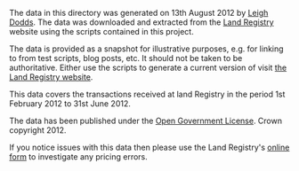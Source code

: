 The data in this directory was generated on 13th August 2012 by [Leigh Dodds][1]. The data was 
downloaded and extracted from the [Land Registry][2] website using the scripts contained in this 
project.

The data is provided as a snapshot for illustrative purposes, e.g. for linking to from test scripts, 
blog posts, etc. It should not be taken to be authoritative. Either use the scripts to generate a current 
version of visit [the Land Registry website][2].

This data covers the transactions received at land Registry in the period 1st February 2012 to 31st June 2012. 

The data has been published under the [Open Government License][3]. Crown copyright 2012.

If you notice issues with this data then please use the Land Registry's [online form][4] to 
investigate any pricing errors.

[1]: http://www.ldodds.com
[2]: http://www1.landregistry.gov.uk/market-trend-data/price-paid-data/price-paid-data-files
[3]: http://www.nationalarchives.gov.uk/doc/open-government-licence/
[4]: http://www1.landregistry.gov.uk/property-information/property-price